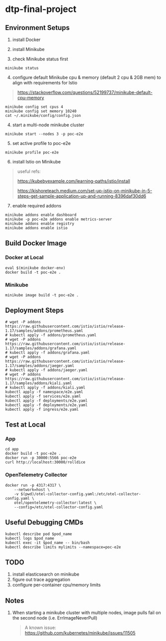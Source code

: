 # dtp-final-project


## Environment Setups
1. install Docker

2. install Minikube

3. check Minikube status first
```shell
minikube status
```

4. configure default Minikube cpu & memory (default 2 cpu & 2GB mem) to align with requirements for Istio
> https://stackoverflow.com/questions/52199737/minikube-default-cpu-memory

```shell
minikube config set cpus 4
minikube config set memory 10240
cat ~/.minikube/config/config.json
```

4. start a multi-node minikube cluster
```shell
minikube start --nodes 3 -p poc-e2e
```

5. set active profile to poc-e2e
```shell
minikube profile poc-e2e
```

6. install Istio on Minikube
> useful refs:
> 
> https://kubebyexample.com/learning-paths/istio/install
> 
> https://kishoreteach.medium.com/set-up-istio-on-minikube-in-5-steps-get-sample-application-up-and-running-8396daf30dd6

7. enable required addons
```shell
minikube addons enable dashboard
minikube -p poc-e2e addons enable metrics-server
minikube addons enable registry
minikube addons enable istio
```

## Build Docker Image

### Docker at Local
```shell
eval $(minikube docker-env)
docker build -t poc-e2e .
```

### Minikube
```shell
minikube image build -t poc-e2e .
```

## Deployment Steps
```shell
# wget -P addons https://raw.githubusercontent.com/istio/istio/release-1.17/samples/addons/prometheus.yaml
# kubectl apply -f addons/prometheus.yaml
# wget -P addons https://raw.githubusercontent.com/istio/istio/release-1.17/samples/addons/grafana.yaml
# kubectl apply -f addons/grafana.yaml
# wget -P addons https://raw.githubusercontent.com/istio/istio/release-1.17/samples/addons/jaeger.yaml
# kubectl apply -f addons/jaeger.yaml
# wget -P addons https://raw.githubusercontent.com/istio/istio/release-1.17/samples/addons/kiali.yaml
# kubectl apply -f addons/kiali.yaml
kubectl apply -f namespace/e2e.yaml
kubectl apply -f services/e2e.yaml
kubectl apply -f deployments/e2e.yaml
kubectl apply -f deployments/e2e.yaml
kubectl apply -f ingress/e2e.yaml
```

## Test at Local

### App
```shell
cd app
docker build -t poc-e2e .
docker run -p 30000:5566 poc-e2e
curl http://localhost:30000/rolldice
```

### OpenTelemetry Collector
```shell
docker run -p 4317:4317 \
    --network=host \
    -v $(pwd)/otel-collector-config.yaml:/etc/otel-collector-config.yaml \
    otel/opentelemetry-collector:latest \
    --config=/etc/otel-collector-config.yaml
```


## Useful Debugging CMDs
```shell
kubectl describe pod $pod_name
kubectl logs $pod_name
kubectl exec -it $pod_name -- bin/bash
kubectl describe limits mylimits --namespace=poc-e2e
```


## TODO
1. install elasticsearch on minikube
1. figure out trace aggregation
1. configure per-container cpu/memory limits


## Notes
1. When starting a minikube cluster with multiple nodes, image pulls fail on the second node (i.e. ErrImageNeverPull)
   > A known issue: https://github.com/kubernetes/minikube/issues/11505
